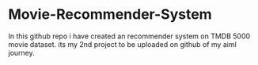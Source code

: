# Movie-Recommender-System
In this github repo i have created an recommender system on TMDB 5000 movie dataset.
its my 2nd project to be uploaded on github of my aiml journey.
